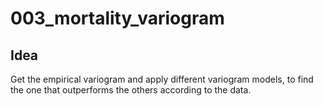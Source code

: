 # 003_mortality_variogram

## Idea

Get the empirical variogram and apply different variogram models, to find the
one that outperforms the others according to the data.

